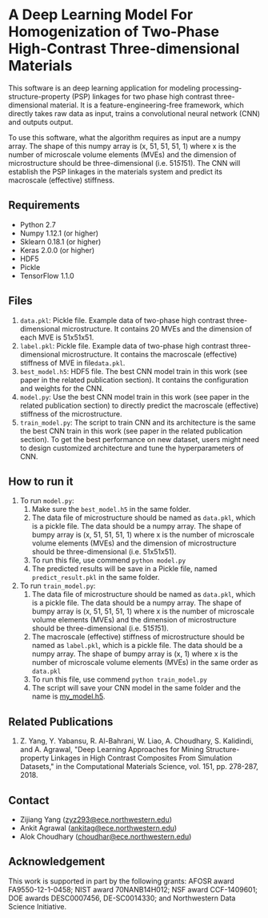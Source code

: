 # A Deep Learning Model For Homogenization of Two-Phase High-Contrast Three-dimensional Materials

This software is an deep learning application for modeling
processing-structure-property (PSP) linkages for two phase high contrast
three-dimensional material. It is a feature-engineering-free framework, which
directly takes raw data as input, trains a convolutional neural network (CNN)
and outputs output. 

To use this software, what the algorithm requires as input are a numpy array.
The shape of this numpy array is (x, 51, 51, 51, 1) where x is the number of
microscale volume elements (MVEs) and the dimension of microstructure should be
three-dimensional (i.e. 51*51*51). The CNN will establish the PSP linkages in
the materials system and predict its macroscale (effective) stiffness.

## Requirements ##
* Python 2.7
* Numpy 1.12.1 (or higher)
* Sklearn 0.18.1 (or higher)
* Keras 2.0.0 (or higher)
* HDF5
* Pickle
* TensorFlow 1.1.0

## Files ##
1. `data.pkl`: Pickle file. Example data of two-phase high contrast
   three-dimensional microstructure. It contains 20 MVEs and the dimension of
   each MVE is 51x51x51.
2. `label.pkl`: Pickle file. Example data of two-phase high contrast
   three-dimensional microstructure. It contains the macroscale (effective)
   stiffness of MVE in file`data.pkl`.
3. `best_model.h5`: HDF5 file. The best CNN model train in this work (see paper
   in the related publication section). It contains the configuration and
   weights for the CNN.
4. `model.py`: Use the best CNN model train in this work (see paper in the
   related publication section) to directly predict the macroscale (effective)
   stiffness of the microstructure. 
5. `train_model.py`: The script to train CNN and its architecture is the same the
   best CNN train in this work (see paper in the related publication section).
   To get the best performance on new dataset, users might need to design
   customized architecture and tune the hyperparameters of CNN.

## How to run it
1. To run `model.py`: 
	1. Make sure the `best_model.h5` in the same folder.
	2. The data file of microstructure should be named as `data.pkl`, which
	   is a pickle file. The data should be a numpy array. The shape of
	   bumpy array is (x, 51, 51, 51, 1) where x is the number of
	   microscale volume elements (MVEs) and the dimension of
	   microstructure should be three-dimensional (i.e. 51x51x51). 
	3. To run this file, use commend `python model.py`
	4. The predicted results will be save in a Pickle file, named
	   `predict_result.pkl` in the same folder. 
2. To run `train_model.py`: 
	1. The data file of microstructure should be named as `data.pkl`, which
	   is a pickle file. The data should be a numpy array. The shape of
	   bumpy array is (x, 51, 51, 51, 1) where x is the number of
	   microscale volume elements (MVEs) and the dimension of
	   microstructure should be three-dimensional (i.e. 51*51*51). 
	2. The macroscale (effective) stiffness of microstructure should be
	   named as `label.pkl`, which is a pickle file. The data should be a
	   numpy array. The shape of bumpy array is (x, 1) where x is the
	   number of microscale volume elements (MVEs) in the same order as
	   `data.pkl`
	3. To run this file, use commend `python train_model.py`
	4. The script will save your CNN model in the same folder and the name
	   is [my_model.h5](http://cucis.ece.northwestern.edu/projects/DataSets/Deep_learning_homogenization/my_model.h5).

## Related Publications ##
1. Z. Yang, Y. Yabansu, R. Al-Bahrani, W. Liao, A. Choudhary, S.  Kalidindi,
   and A. Agrawal, "Deep Learning Approaches for Mining Structure-property
   Linkages in High Contrast Composites From Simulation Datasets," in the
   Computational Materials Science, vol. 151, pp. 278-287, 2018.

## Contact
* Zijiang Yang (zyz293@ece.northwestern.edu)
* Ankit Agrawal (ankitag@ece.northwestern.edu)
* Alok Choudhary (choudhar@ece.northwestern.edu)

## Acknowledgement
This work is supported in part by the following grants: AFOSR award
FA9550-12-1-0458; NIST award 70NANB14H012; NSF award CCF-1409601; DOE awards
DESC0007456, DE-SC0014330; and Northwestern Data Science Initiative.

